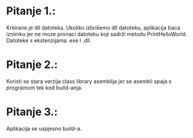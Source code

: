 # Pitanje 1.:
Kreirane je dll datoteka. Ukoliko izbrišemo dll datoteku, aplikacija baca iznimku jer ne moze pronaci datoteku koji sadrži metodu PrintHelloWorld. Datoteke s ekstenzijama .exe i .dll.
# Pitanje 2.:
Koristi se stara verzija class library asemblija jer se asembli spaja s programom tek kod build-anja.
# Pitanje 3.:
Aplikacija se uspjesno build-a. 
